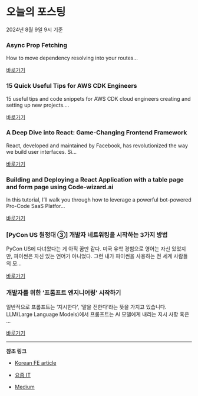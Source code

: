 # 오늘의 포스팅 
2024년 8월 9일 9시 기준 

### Async Prop Fetching 

 How to move dependency resolving into your routes... 

 [바로가기](https://medium.com/m/signin?actionUrl=https%3A%2F%2Fmedium.com%2F_%2Fbookmark%2Fp%2F96dbb833c822&operation=register&redirect=https%3A%2F%2Fmedium.com%2F%40stackoverfloweth%2Fasync-prop-fetching-96dbb833c822&source=---------0-84----------javascript------bookmark_preview----ca4e7a3d_7164_4c4e_89a7_f5b2d382172c-------) 

### 15 Quick Useful Tips for AWS CDK Engineers 

 15 useful tips and code snippets for AWS CDK cloud engineers creating and setting up new projects.... 

 [바로가기](https://medium.com/m/signin?actionUrl=https%3A%2F%2Fmedium.com%2F_%2Fbookmark%2Fp%2Fa7675e1557aa&operation=register&redirect=https%3A%2F%2Fblog.serverlessadvocate.com%2F15-quick-useful-tips-for-aws-cdk-engineers-a7675e1557aa&source=---------0-84----------typescript------bookmark_preview----2ef44cfc_f56a_426d_8ede_617a9c927164-------) 

### A Deep Dive into React: Game-Changing Frontend Framework 

 React, developed and maintained by Facebook, has revolutionized the way we build user interfaces. Si... 

 [바로가기](https://medium.com/m/signin?actionUrl=https%3A%2F%2Fmedium.com%2F_%2Fbookmark%2Fp%2Fb03333d2b542&operation=register&redirect=https%3A%2F%2Fmedium.com%2F%40asutosh.98.sahoo%2Fa-deep-dive-into-react-game-changing-frontend-framework-b03333d2b542&source=---------0-84----------frontend------bookmark_preview----5077220a_57e5_4f34_b888_a04490908bb1-------) 

### Building and Deploying a React Application with a table page and form page using Code-wizard.ai 

 In this tutorial, I’ll walk you through how to leverage a powerful bot-powered Pro-Code SaaS Platfor... 

 [바로가기](https://medium.com/m/signin?actionUrl=https%3A%2F%2Fmedium.com%2F_%2Fbookmark%2Fp%2F3af4e07a328f&operation=register&redirect=https%3A%2F%2Fmedium.com%2F%40ribhu_28810%2Fbuilding-and-deploying-a-react-application-with-a-table-page-and-form-page-using-code-wizard-ai-3af4e07a328f&source=---------0-84----------reactjs------bookmark_preview----9fc0a70c_da8d_4479_bbd5_ce1621f63f93-------) 

### [PyCon US 원정대 ③] 개발자 네트워킹을 시작하는 3가지 방법 

 PyCon US에 다녀왔다는 게 아직 꿈만 같다. 미국 유학 경험으로 영어는 자신 있었지만, 파이썬은 자신 있는 언어가 아니었다. 그런 내가 파이썬을 사용하는 전 세계 사람들의 모... 

 [바로가기](https://yozm.wishket.com/magazine/detail/2709/) 

### 개발자를 위한 ‘프롬프트 엔지니어링’ 시작하기 

 일반적으로 프롬프트는 ‘지시한다’, ‘말을 전한다’라는 뜻을 가지고 있습니다. LLM(Large Language Models)에서 프롬프트는 AI 모델에게 내리는 지시 사항 혹은 ... 

 [바로가기](https://yozm.wishket.com/magazine/detail/2701/) 

---

**참조 링크**

- [Korean FE article](https://kofearticle.substack.com) 

- [요즘 IT](https://yozm.wishket.com/magazine) 

- [Medium](https://medium.com) 

